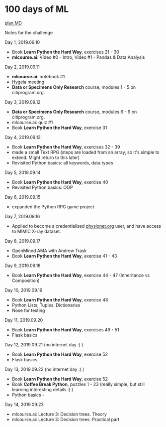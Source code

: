 # 100 days of ML  
<a href="plan.MD">plan.MD</a>  

Notes for the challenge  

Day 1, 2019.09.10  
* Book **Learn Python the Hard Way**, exercises 21 - 30  
* **mlcourse.ai**: Video #0 - Intro, Video #1 - Pandas & Data Analysis

Day 2, 2019.09.11 
* **mlcourse.ai**: notebook #1
* Hygeia meeting
* **Data or Specimens Only Research** course, modules 1 - 5 on citiprogram.org.

Day 3, 2019.09.12
* **Data or Specimens Only Research** course, modules 6 - 9 on citiprogram.org.  
* mlcourse.ai: quiz #1
* Book **Learn Python the Hard Way**, exercise 31

Day 4, 2019.09.13
* Book **Learn Python the Hard Way**, exercises 32 - 39
* made a small Text RPG (steps are loaded from an array, so it's simple to extend. Might return to this later)
* Revisited Python basics: all keywords, data types

Day 5, 2019.09.14
* Book **Learn Python the Hard Way**, exercise 40
* Revisited Python basics: OOP

Day 6, 2019.09.15
* expanded the Python RPG game project

Day 7, 2019.09.16
* Applied to become a credentialized [physionet.org](https://physionet.org) user, and have access to MIMIC X-ray dataset.

Day 8, 2019.09.17
* OpenMined AMA with Andrew Trask
* Book **Learn Python the Hard Way**, exercise 41 - 43

Day 9, 2019.09.18
* Book **Learn Python the Hard Way**, exercise 44 - 47 (Inheritance vs Composition)

Day 10, 2019.09.19
* Book **Learn Python the Hard Way**, exercise 48
* Python Lists, Tuples, Dictionaries
* Nose for testing

Day 11, 2019.09.20
* Book **Learn Python the Hard Way**, exercises 49 - 51
* Flask basics

Day 12, 2019.09.21 (no internet day :) )
* Book **Learn Python the Hard Way**, exercise 52
* Flask basics

Day 13, 2019.09.22 (no internet day :) )
* Book **Learn Python the Hard Way**, exercise 52
* Book **Coffee Break Python**, puzzles 1 - 23 (really simple, but still learning interesting details :) )
* Python basics - 

Day 14, 2019.09.23
* mlcourse.ai: Lecture 3: Decision trees. Theory
* mlcourse.ai: Lecture 3: Decision trees. Practical part
